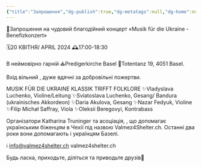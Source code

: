 ```yaml
---
{"title":"Запрошення","dg-publish":true,"dg-metatags":null,"dg-home":null,"permalink":"/arsen/zaproshennya/","dgPassFrontmatter":true,"noteIcon":""}
---
```



📣Запрошення на чудовий благодійний концерт «Musik für die Ukraine - Benefizkonzert»

🗓️20 КВІТНЯ/ APRIL 2024 
🕰️17:00-18:30

 В неймовірно гарній ⛪️Predigerkirche Basel
📍Totentanz 19, 4051 Basel.

Вхід вільний , дуже вдячні за добровільні пожертви. 

MUSIK FÜR DIE UKRAINE KLASSIK TRIFFT FOLKLORE
✨Vladyslava Luchenko, Violine/Leitung
✨Sviatoslava Luchenko, Gesang/
Bandura (ukrainisches Akkordeon)
✨Daria Akulova, Gesang
✨Nazar Fedyuk, Violine
✨Filip Michał Saffray, Viola
✨Oleksii Beregovyi, Kontrabass

Організатори Katharina Truninger та асоціація, , що допомагає українським біженцям в Чехії під назвою Valmez4Shelter.ch. Останні два роки вони допомагають і українцям Базелі.

ℹ️ info@valmez4shelter.ch
valmez4shelter.ch

Будь ласка, приходьте, діліться та приводьте друзів🙏